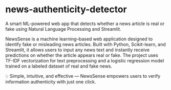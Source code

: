 # news-authenticity-detector
A smart ML-powered web app that detects whether a news article is real or fake using Natural Language Processing and Streamlit.

NewsSense is a machine learning–based web application designed to identify fake or misleading news articles.
Built with Python, Scikit-learn, and Streamlit, it allows users to input any news text and instantly receive predictions on whether the article appears real or fake.
The project uses TF-IDF vectorization for text preprocessing and a logistic regression model trained on a labeled dataset of real and fake news.

💡 Simple, intuitive, and effective — NewsSense empowers users to verify information authenticity with just one click.
